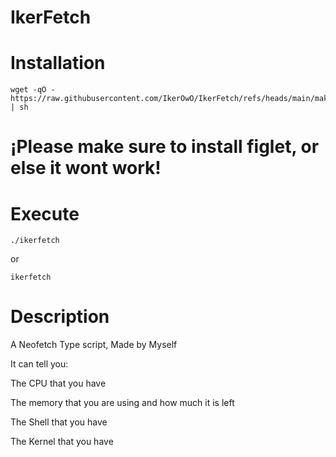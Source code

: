 # IkerFetch

# Installation
```
wget -qO - https://raw.githubusercontent.com/IkerOwO/IkerFetch/refs/heads/main/makeinstall | sh
```
# ¡Please make sure to install figlet, or else it wont work!

# Execute
```
./ikerfetch
```
or
```
ikerfetch
```
# Description
A Neofetch Type script, Made by Myself

It can tell you:

The CPU that you have

The memory that you are using and how much it is left

The Shell that you have

The Kernel that you have

